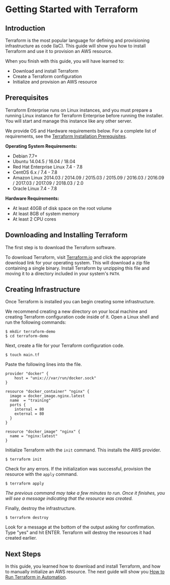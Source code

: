 # Getting Started with Terraform

## Introduction

Terraform is the most popular language for defining and provisioning infrastructure as code (IaC). This guide will show you how to install Terraform and use it to provision an AWS resource.

When you finish with this guide, you will have learned to:

- Download and install Terraform
- Create a Terraform configuration
- Initialize and provision an AWS resource

## Prerequisites

Terraform Enterprise runs on Linux instances, and you must prepare a running Linux instance for Terraform Enterprise before running the installer. You will start and manage this instance like any other server.

We provide OS and Hardware requirements below. For a complete list of requirements, see the [Terraform Installation Prerequisites](https://www.terraform.io/docs/enterprise/before-installing/index.html).

**Operating System Requirements:**
- Debian 7.7+
- Ubuntu 14.04.5 / 16.04 / 18.04
- Red Hat Enterprise Linux 7.4 - 7.8
- CentOS 6.x / 7.4 - 7.8
- Amazon Linux 2014.03 / 2014.09 / 2015.03 / 2015.09 / 2016.03 / 2016.09 / 2017.03 / 2017.09 / 2018.03 / 2.0
- Oracle Linux 7.4 - 7.8

**Hardware Requirements:**
- At least 40GB of disk space on the root volume
- At least 8GB of system memory
- At least 2 CPU cores

## Downloading and Installing Terraform

The first step is to download the Terraform software.

To download Terraform, visit [Terraform.io](https://www.terraform.io/downloads.html) and click the appropriate download link for your operating system. This will download a zip file containing a single binary. Install Terraform by unzipping this file and moving it to a directory included in your system's `PATH`.

## Creating Infrastructure

Once Terraform is installed you can begin creating some infrastructure.

We recommend creating a new directory on your local machine and creating Terraform configuration code inside of it. Open a Linux shell and run the following commands:

```shell
$ mkdir terraform-demo
$ cd terraform-demo
```

Next, create a file for your Terraform configuration code.

```shell
$ touch main.tf
```

Paste the following lines into the file.

```hcl
provider "docker" {
    host = "unix:///var/run/docker.sock"
}

resource "docker_container" "nginx" {
  image = docker_image.nginx.latest
  name  = "training"
  ports {
    internal = 80
    external = 80
  }
}

resource "docker_image" "nginx" {
  name = "nginx:latest"
}
```

Initialize Terraform with the `init` command. This installs the AWS provider. 

```shell
$ terraform init
```

Check for any errors. If the initialization was successful, provision the resource with the `apply` command.

```shell
$ terraform apply
```
*The previous command may take a few minutes to run. Once it finishes, you will see a message indicating that the resource was created.*



Finally, destroy the infrastructure.

```shell
$ terraform destroy
```

Look for a message at the bottom of the output asking for confirmation. Type "yes" and hit ENTER. Terraform will destroy the resources it had created earlier.

## Next Steps

In this guide, you learned how to download and install Terraform, and how to manually initialize an AWS resource. The next guide will show you [How to Run Terraform in Automation](https://learn.hashicorp.com/terraform/development/running-terraform-in-automation).
